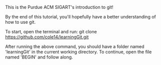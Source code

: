 This is the Purdue ACM SIGART's introduction to git!  

By the end of this tutorial, you'll hopefully have a better understanding of how to use git.

To start, open the terminal and run:
    git clone https://github.com/cole14/learningGit.git

After running the above command, you should have a folder named 'learningGit' in the current
working directory.  To continue, open the file named 'BEGIN' and follow along.
